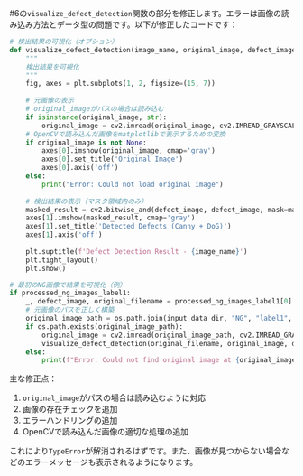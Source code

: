 #6の`visualize_defect_detection`関数の部分を修正します。エラーは画像の読み込み方法とデータ型の問題です。以下が修正したコードです：

```python
# 検出結果の可視化（オプション）
def visualize_defect_detection(image_name, original_image, defect_image, mask):
    """
    検出結果を可視化
    """
    fig, axes = plt.subplots(1, 2, figsize=(15, 7))
    
    # 元画像の表示
    # original_imageがパスの場合は読み込む
    if isinstance(original_image, str):
        original_image = cv2.imread(original_image, cv2.IMREAD_GRAYSCALE)
    # OpenCVで読み込んだ画像をmatplotlibで表示するための変換
    if original_image is not None:
        axes[0].imshow(original_image, cmap='gray')
        axes[0].set_title('Original Image')
        axes[0].axis('off')
    else:
        print("Error: Could not load original image")
    
    # 検出結果の表示（マスク領域内のみ）
    masked_result = cv2.bitwise_and(defect_image, defect_image, mask=mask)
    axes[1].imshow(masked_result, cmap='gray')
    axes[1].set_title('Detected Defects (Canny + DoG)')
    axes[1].axis('off')
    
    plt.suptitle(f'Defect Detection Result - {image_name}')
    plt.tight_layout()
    plt.show()

# 最初のNG画像で結果を可視化（例）
if processed_ng_images_label1:
    _, defect_image, original_filename = processed_ng_images_label1[0]
    # 元画像のパスを正しく構築
    original_image_path = os.path.join(input_data_dir, "NG", "label1", original_filename)
    if os.path.exists(original_image_path):
        original_image = cv2.imread(original_image_path, cv2.IMREAD_GRAYSCALE)
        visualize_defect_detection(original_filename, original_image, defect_image, binarized_image)
    else:
        print(f"Error: Could not find original image at {original_image_path}")
```

主な修正点：
1. `original_image`がパスの場合は読み込むように対応
2. 画像の存在チェックを追加
3. エラーハンドリングの追加
4. OpenCVで読み込んだ画像の適切な処理の追加

これにより`TypeError`が解消されるはずです。また、画像が見つからない場合などのエラーメッセージも表示されるようになります。
